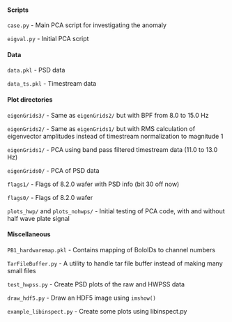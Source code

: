 #### Scripts

`case.py` - Main PCA script for investigating the anomaly

`eigval.py` - Initial PCA script



#### Data

`data.pkl` - PSD data

`data_ts.pkl` - Timestream data



#### Plot directories

`eigenGrids3/` - Same as `eigenGrids2/` but with BPF from 8.0 to 15.0 Hz

`eigenGrids2/` - Same as `eigenGrids1/` but with RMS calculation of eigenvector amplitudes instead of timestream normalization to magnitude 1

`eigenGrids1/` - PCA using band pass filtered timestream data (11.0 to 13.0 Hz)

`eigenGrids0/` - PCA of PSD data

`flags1/` - Flags of 8.2.0 wafer with PSD info (bit 30 off now)

`flags0/` - Flags of 8.2.0 wafer

`plots_hwp/` and `plots_nohwps/` - Initial testing of PCA code, with and without half wave plate signal



#### Miscellaneous

`PB1_hardwaremap.pkl` - Contains mapping of BoloIDs to channel numbers

`TarFileBuffer.py` - A utility to handle tar file buffer instead of making many small files

`test_hwpss.py` - Create PSD plots of the raw and HWPSS data

`draw_hdf5.py` - Draw an HDF5 image using `imshow()`

`example_libinspect.py` - Create some plots using libinspect.py
